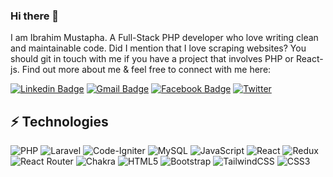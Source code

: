 ### Hi there 👋
I am Ibrahim Mustapha. A Full-Stack PHP developer who love writing clean and maintainable code. Did I mention that I love scraping websites? You should git in touch with me if you have a project that involves PHP or React-js. Find out more about me & feel free to connect with me here:


[![Linkedin Badge](https://img.shields.io/badge/Mustapha_Tg-blue?style=for-the-badge&logo=Linkedin&logoColor=white&link=https://www.linkedin.com/in/mustaphatg/)](https://www.linkedin.com/in/mustaphatg/)
[![Gmail Badge](https://img.shields.io/badge/-mustophatg@gmail.com-c14438?style=for-the-badge&logo=Gmail&logoColor=white&link=mailto:mdraanik12@gmail.com)](mailto:mustophatg@gmail.com)
[![Facebook Badge](https://img.shields.io/badge/Mustapha_Tg-1877F2?style=for-the-badge&logo=facebook&logoColor=white&link=https://web.facebook.com/profile.php?id=100055541510379/)](https://web.facebook.com/profile.php?id=100055541510379/)
[![Twitter](https://img.shields.io/badge/Mustapha_Tg-%231DA1F2.svg?style=for-the-badge&logo=Twitter&logoColor=white&link=https://twitter.com/Mustapha_Tg)](https://twitter.com/Mustapha_Tg)



## ⚡ Technologies
![PHP](https://img.shields.io/badge/php-%23777BB4.svg?style=for-the-badge&logo=php&logoColor=white)
![Laravel](https://img.shields.io/badge/laravel-%23FF2D20.svg?style=for-the-badge&logo=laravel&logoColor=white)
![Code-Igniter](https://img.shields.io/badge/CodeIgniter-%23EF4223.svg?style=for-the-badge&logo=codeIgniter&logoColor=white)
![MySQL](https://img.shields.io/badge/mysql-%2300f.svg?style=for-the-badge&logo=mysql&logoColor=white)
![JavaScript](https://img.shields.io/badge/javascript-%23323330.svg?style=for-the-badge&logo=javascript&logoColor=%23F7DF1E)
![React](https://img.shields.io/badge/react-%2320232a.svg?style=for-the-badge&logo=react&logoColor=%2361DAFB)
![Redux](https://img.shields.io/badge/redux-%23593d88.svg?style=for-the-badge&logo=redux&logoColor=white)
![React Router](https://img.shields.io/badge/React_Router-CA4245?style=for-the-badge&logo=react-router&logoColor=white)
![Chakra](https://img.shields.io/badge/chakra-%234ED1C5.svg?style=for-the-badge&logo=chakraui&logoColor=white)
![HTML5](https://img.shields.io/badge/html5-%23E34F26.svg?style=for-the-badge&logo=html5&logoColor=white)
![Bootstrap](https://img.shields.io/badge/bootstrap-%23563D7C.svg?style=for-the-badge&logo=bootstrap&logoColor=white)
![TailwindCSS](https://img.shields.io/badge/tailwindcss-%2338B2AC.svg?style=for-the-badge&logo=tailwind-css&logoColor=white)
	![CSS3](https://img.shields.io/badge/css3-%231572B6.svg?style=for-the-badge&logo=css3&logoColor=white)




